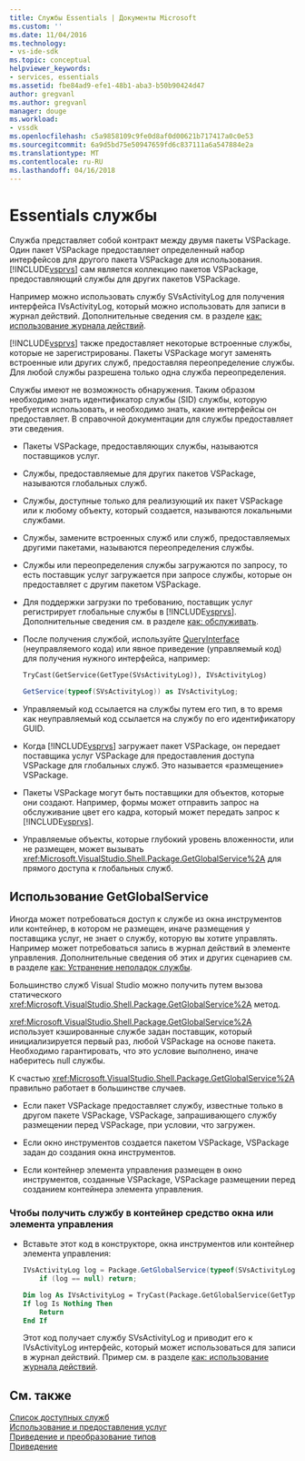 ```yaml
---
title: Службы Essentials | Документы Microsoft
ms.custom: ''
ms.date: 11/04/2016
ms.technology:
- vs-ide-sdk
ms.topic: conceptual
helpviewer_keywords:
- services, essentials
ms.assetid: fbe84ad9-efe1-48b1-aba3-b50b90424d47
author: gregvanl
ms.author: gregvanl
manager: douge
ms.workload:
- vssdk
ms.openlocfilehash: c5a9858109c9fe0d8af0d00621b717417a0c0e53
ms.sourcegitcommit: 6a9d5bd75e50947659fd6c837111a6a547884e2a
ms.translationtype: MT
ms.contentlocale: ru-RU
ms.lasthandoff: 04/16/2018
---
```

# <a name="service-essentials"></a>Essentials службы
Служба представляет собой контракт между двумя пакеты VSPackage. Один пакет VSPackage предоставляет определенный набор интерфейсов для другого пакета VSPackage для использования. [!INCLUDE[vsprvs](../../code-quality/includes/vsprvs_md.md)] сам является коллекцию пакетов VSPackage, предоставляющий службы для других пакетов VSPackage.  
  
 Например можно использовать службу SVsActivityLog для получения интерфейса IVsActivityLog, который можно использовать для записи в журнал действий. Дополнительные сведения см. в разделе [как: использование журнала действий](../../extensibility/how-to-use-the-activity-log.md).  
  
 [!INCLUDE[vsprvs](../../code-quality/includes/vsprvs_md.md)] также предоставляет некоторые встроенные службы, которые не зарегистрированы. Пакеты VSPackage могут заменять встроенные или других служб, предоставляя переопределение службы. Для любой службы разрешена только одна служба переопределения.  
  
 Службы имеют не возможность обнаружения. Таким образом необходимо знать идентификатор службы (SID) службы, которую требуется использовать, и необходимо знать, какие интерфейсы он предоставляет. В справочной документации для службы предоставляет эти сведения.  
  
-   Пакеты VSPackage, предоставляющих службы, называются поставщиков услуг.  
  
-   Службы, предоставляемые для других пакетов VSPackage, называются глобальных служб.  
  
-   Службы, доступные только для реализующий их пакет VSPackage или к любому объекту, который создается, называются локальными службами.  
  
-   Службы, замените встроенных служб или служб, предоставляемых другими пакетами, называются переопределения службы.  
  
-   Службы или переопределения службы загружаются по запросу, то есть поставщик услуг загружается при запросе службы, которые он предоставляет с другим пакетом VSPackage.  
  
-   Для поддержки загрузки по требованию, поставщик услуг регистрирует глобальные службы в [!INCLUDE[vsprvs](../../code-quality/includes/vsprvs_md.md)]. Дополнительные сведения см. в разделе [как: обслуживать](../../extensibility/how-to-provide-a-service.md).  
  
-   После получения службой, используйте [QueryInterface](/cpp/atl/queryinterface) (неуправляемого кода) или явное приведение (управляемый код) для получения нужного интерфейса, например:  
  
    ```vb  
    TryCast(GetService(GetType(SVsActivityLog)), IVsActivityLog)  
    ```  
  
    ```csharp  
    GetService(typeof(SVsActivityLog)) as IVsActivityLog;  
    ```  
  
-   Управляемый код ссылается на службы путем его тип, в то время как неуправляемый код ссылается на службу по его идентификатору GUID.  
  
-   Когда [!INCLUDE[vsprvs](../../code-quality/includes/vsprvs_md.md)] загружает пакет VSPackage, он передает поставщика услуг VSPackage для предоставления доступа VSPackage для глобальных служб. Это называется «размещение» VSPackage.  
  
-   Пакеты VSPackage могут быть поставщики для объектов, которые они создают. Например, формы может отправить запрос на обслуживание цвет его кадра, который может передать запрос к [!INCLUDE[vsprvs](../../code-quality/includes/vsprvs_md.md)].  
  
-   Управляемые объекты, которые глубокий уровень вложенности, или не размещен, может вызывать <xref:Microsoft.VisualStudio.Shell.Package.GetGlobalService%2A> для прямого доступа к глобальных служб.   
  
<a name="how-to-use-getglobalservice"></a>  
  
## <a name="use-getglobalservice"></a>Использование GetGlobalService  
  
Иногда может потребоваться доступ к службе из окна инструментов или контейнер, в котором не размещен, иначе размещения у поставщика услуг, не знает о службу, которую вы хотите управлять. Например может потребоваться запись в журнал действий в элементе управления. Дополнительные сведения об этих и других сценариев см. в разделе [как: Устранение неполадок службы](../../extensibility/how-to-troubleshoot-services.md).  
  
Большинство служб Visual Studio можно получить путем вызова статического <xref:Microsoft.VisualStudio.Shell.Package.GetGlobalService%2A> метод.  
  
<xref:Microsoft.VisualStudio.Shell.Package.GetGlobalService%2A> использует кэшированные службе задан поставщик, который инициализируется первый раз, любой VSPackage на основе пакета. Необходимо гарантировать, что это условие выполнено, иначе наберитесь null службы.  
  
К счастью <xref:Microsoft.VisualStudio.Shell.Package.GetGlobalService%2A> правильно работает в большинстве случаев.  
  
-   Если пакет VSPackage предоставляет службу, известные только в другом пакете VSPackage, VSPackage, запрашивающего службу размещении перед VSPackage, при условии, что загружен.  
  
-   Если окно инструментов создается пакетом VSPackage, VSPackage задан до создания окна инструментов.  
  
-   Если контейнер элемента управления размещен в окно инструментов, созданные VSPackage, VSPackage размещении перед созданием контейнера элемента управления.  
  
### <a name="to-get-a-service-from-within-a-tool-window-or-control-container"></a>Чтобы получить службу в контейнер средство окна или элемента управления  
  
-   Вставьте этот код в конструкторе, окна инструментов или контейнер элемента управления:  
  
    ```csharp  
    IVsActivityLog log = Package.GetGlobalService(typeof(SVsActivityLog)) as IVsActivityLog;
        if (log == null) return;
    ```  
    ```vb  
    Dim log As IVsActivityLog = TryCast(Package.GetGlobalService(GetType(SVsActivityLog)), IVsActivityLog)
    If log Is Nothing Then
        Return
    End If
    ```  
    
    Этот код получает службу SVsActivityLog и приводит его к IVsActivityLog интерфейс, который может использоваться для записи в журнал действий. Пример см. в разделе [как: использование журнала действий](../../extensibility/how-to-use-the-activity-log.md).  
  
## <a name="see-also"></a>См. также  
 [Список доступных служб](../../extensibility/internals/list-of-available-services.md)   
 [Использование и предоставления услуг](../../extensibility/using-and-providing-services.md)   
 [Приведение и преобразование типов](/dotnet/csharp/programming-guide/types/casting-and-type-conversions)   
 [Приведение](/cpp/cpp/casting)